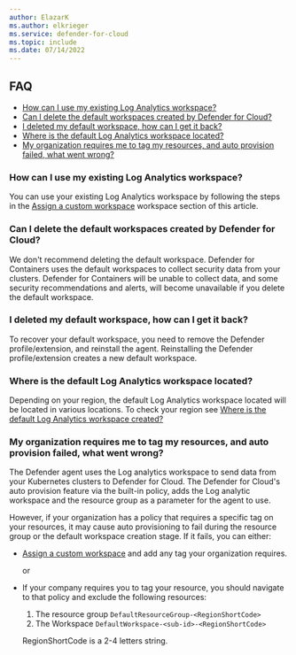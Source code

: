 ```yaml
---
author: ElazarK
ms.author: elkrieger
ms.service: defender-for-cloud
ms.topic: include
ms.date: 07/14/2022
---
```


## FAQ

- [How can I use my existing Log Analytics workspace?](#how-can-i-use-my-existing-log-analytics-workspace)
- [Can I delete the default workspaces created by Defender for Cloud?](#can-i-delete-the-default-workspaces-created-by-defender-for-cloud)
- [I deleted my default workspace, how can I get it back?](#i-deleted-my-default-workspace-how-can-i-get-it-back)
- [Where is the default Log Analytics workspace located?](#where-is-the-default-log-analytics-workspace-located)
- [My organization requires me to tag my resources, and auto provision failed, what went wrong?](#my-organization-requires-me-to-tag-my-resources-and-auto-provision-failed-what-went-wrong)

### How can I use my existing Log Analytics workspace?

You can use your existing Log Analytics workspace by following the steps in the [Assign a custom workspace](../defender-for-containers-enable.md?pivots=defender-for-container-aks&tabs=aks-deploy-portal%2ck8s-deploy-asc%2ck8s-verify-asc%2ck8s-remove-arc%2caks-removeprofile-api#assign-a-custom-workspace) workspace section of this article.

### Can I delete the default workspaces created by Defender for Cloud? 

We don't recommend deleting the default workspace. Defender for Containers uses the default workspaces to collect security data from your clusters. Defender for Containers will be unable to collect data, and some security recommendations and alerts, will become unavailable if you delete the default workspace. 

### I deleted my default workspace, how can I get it back?

To recover your default workspace, you need to remove the Defender profile/extension, and reinstall the agent. Reinstalling the Defender profile/extension creates a new default workspace.

### Where is the default Log Analytics workspace located?

Depending on your region, the default Log Analytics workspace located will be located in various locations. To check your region see [Where is the default Log Analytics workspace created?](../faq-data-collection-agents.yml)

### My organization requires me to tag my resources, and auto provision failed, what went wrong?

The Defender agent uses the Log analytics workspace to send data from your Kubernetes clusters to Defender for Cloud. The Defender for Cloud's auto provision feature via the built-in policy, adds the Log analytic workspace and the resource group as a parameter for the agent to use.

However, if your organization has a policy that requires a specific tag on your resources, it may cause auto provisioning to fail during the resource group or the default workspace creation stage. If it fails, you can either:

- [Assign a custom workspace](../defender-for-containers-enable.md?pivots=defender-for-container-aks&tabs=aks-deploy-portal%2ck8s-deploy-asc%2ck8s-verify-asc%2ck8s-remove-arc%2caks-removeprofile-api#assign-a-custom-workspace) and add any tag your organization requires.

    or 

- If your company requires you to tag your resource, you should navigate to that policy and exclude the following resources:
    1. The resource group `DefaultResourceGroup-<RegionShortCode>`
    1. The Workspace  `DefaultWorkspace-<sub-id>-<RegionShortCode>` 

    RegionShortCode is a 2-4 letters string.
    
